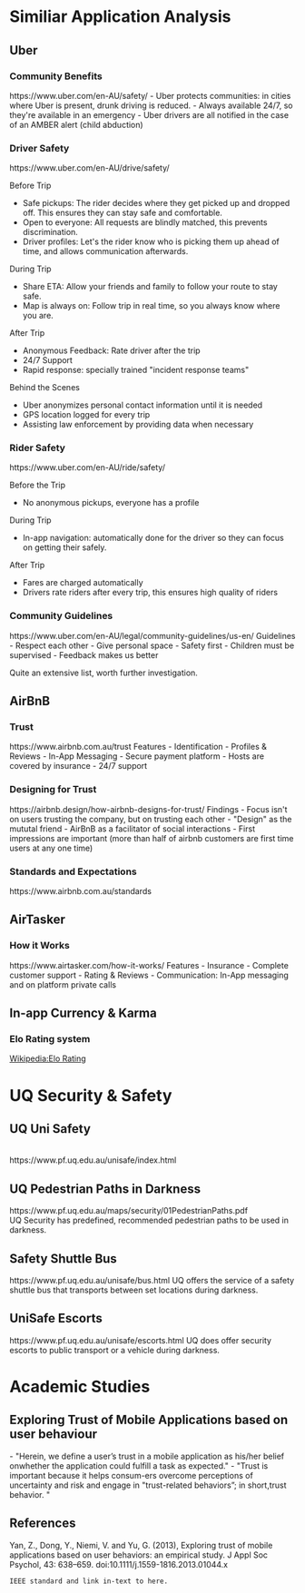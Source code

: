<h1>Similiar Application Analysis</h1>

<h2>Uber</h2>
<h3>Community Benefits</h3>
https://www.uber.com/en-AU/safety/
- Uber protects communities: in cities where Uber is present, drunk driving is reduced.
- Always available 24/7, so they're available in an emergency
- Uber drivers are all notified in the case of an AMBER alert (child abduction)

<h3>Driver Safety</h3>
https://www.uber.com/en-AU/drive/safety/

Before Trip
- Safe pickups: The rider decides where they get picked up and dropped off. This ensures they can stay safe and comfortable.
- Open to everyone: All requests are blindly matched, this prevents discrimination.
- Driver profiles: Let's the rider know who is picking them up ahead of time, and allows communication afterwards.

During Trip
- Share ETA: Allow your friends and family to follow your route to stay safe.
- Map is always on: Follow trip in real time, so you always know where you are.

After Trip
- Anonymous Feedback: Rate driver after the trip
- 24/7 Support
- Rapid response: specially trained "incident response teams"

Behind the Scenes
- Uber anonymizes personal contact information until it is needed
- GPS location logged for every trip
- Assisting law enforcement by providing data when necessary

<h3>Rider Safety</h3>
https://www.uber.com/en-AU/ride/safety/

Before the Trip
- No anonymous pickups, everyone has a profile

During Trip
- In-app navigation: automatically done for the driver so they can focus on getting their safely. 

After Trip
- Fares are charged automatically
- Drivers rate riders after every trip, this ensures high quality of riders

<h3>Community Guidelines</h3>
https://www.uber.com/en-AU/legal/community-guidelines/us-en/
Guidelines
- Respect each other
- Give personal space
- Safety first
- Children must be supervised
- Feedback makes us better

Quite an extensive list, worth further investigation.

<h2>AirBnB</h2>
<h3>Trust</h3>
https://www.airbnb.com.au/trust
Features
- Identification
- Profiles & Reviews
- In-App Messaging
- Secure payment platform
- Hosts are covered by insurance
- 24/7 support

<h3>Designing for Trust</h3>
https://airbnb.design/how-airbnb-designs-for-trust/
Findings
 - Focus isn't on users trusting the company, but on trusting each other
 - "Design" as the mututal friend
 - AirBnB as a facilitator of social interactions
 - First impressions are important (more than half of airbnb customers are first time users at any one time)

<h3>Standards and Expectations</h3>
https://www.airbnb.com.au/standards

<h2>AirTasker</h2>
<h3>How it Works</h3>
https://www.airtasker.com/how-it-works/
Features
- Insurance
- Complete customer support
- Rating & Reviews
- Communication: In-App messaging and on platform private calls

<h2>In-app Currency & Karma</h2>
<h3>Elo Rating system</h3>
<a href="https://en.wikipedia.org/wiki/Elo_rating_system">Wikipedia:Elo Rating</a>

<h1>UQ Security & Safety</h1>
<h2>UQ Uni Safety</h2>
<br>
https://www.pf.uq.edu.au/unisafe/index.html

<h2>UQ Pedestrian Paths in Darkness</h2>
https://www.pf.uq.edu.au/maps/security/01PedestrianPaths.pdf
<br>
UQ Security has predefined, recommended pedestrian paths to be used in darkness.

<h2>Safety Shuttle Bus</h2>
https://www.pf.uq.edu.au/unisafe/bus.html
UQ offers the service of a safety shuttle bus that transports between set locations during darkness.

<h2>UniSafe Escorts</h2>
https://www.pf.uq.edu.au/unisafe/escorts.html
UQ does offer security escorts to public transport or a vehicle during darkness.

<h1>Academic Studies</h1>
<h2>Exploring Trust of Mobile Applications based on user behaviour</h2>
- "Herein, we define a user’s trust in a mobile application as his/her belief onwhether the application could fulfill a task as expected."
- "Trust is important because it helps consum-ers overcome perceptions of uncertainty and risk and engage in "trust-related behaviors”; in short,trust behavior. "

<h2>References</h2>
Yan, Z., Dong, Y., Niemi, V. and Yu, G. (2013), Exploring trust of mobile applications based on user behaviors: an empirical study. J Appl Soc Psychol, 43: 638–659. doi:10.1111/j.1559-1816.2013.01044.x

<code>IEEE standard and link in-text to here.</code>
